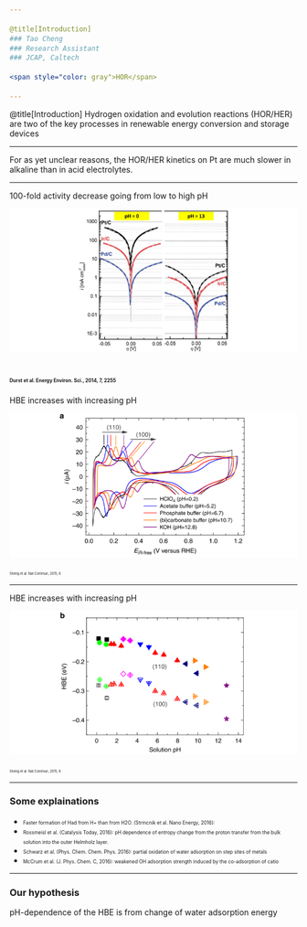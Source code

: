 ```yaml
---

@title[Introduction]
### Tao Cheng
### Research Assistant
### JCAP, Caltech

<span style="color: gray">HOR</span>

---
```


@title[Introduction]
Hydrogen oxidation and evolution reactions (HOR/HER) are two of the key processes in renewable energy conversion and storage devices

---
For as yet unclear reasons, the HOR/HER kinetics on Pt are much slower in alkaline than in acid electrolytes. 

---
100-fold activity decrease going from low to high pH

![](assets/f1.png)  

<span style="font-size: 0.4em">Durst et al. Energy Environ. Sci., 2014, 7, 2255</span>
---
HBE increases with increasing pH

![](assets/f3.png)  

<span style="font-size: 0.4em">Sheng et al.  Nat Commun, 2015, 6</span>

---
HBE increases with increasing pH

![](assets/f4.png)  

<span style="font-size: 0.4em">Sheng et al.  Nat Commun, 2015, 6</span>

---
### Some explainations
- <span style="font-size: 0.6em">Faster formation of Had from H+ than from H2O. 
                                 (Strmcnik et al. Nano Energy, 2016): </span>
- <span style="font-size: 0.6em">Rossmeisl et al. (Catalysis Today, 2016): pH dependence of entropy change from the proton transfer from the bulk solution into the outer Helmholz layer.</span>
- <span style="font-size: 0.6em">Schwarz et al. (Phys. Chem. Chem. Phys. 2016): partial oxidation of water adsorption on step sites of metals</span>
- <span style="font-size: 0.6em">McCrum et al. (J. Phys. Chem. C, 2016): weakened OH adsorption strength induced by the co-adsorption of catio</span>

---
### Our hypothesis
pH-dependence of the HBE is from change of water adsorption energy
